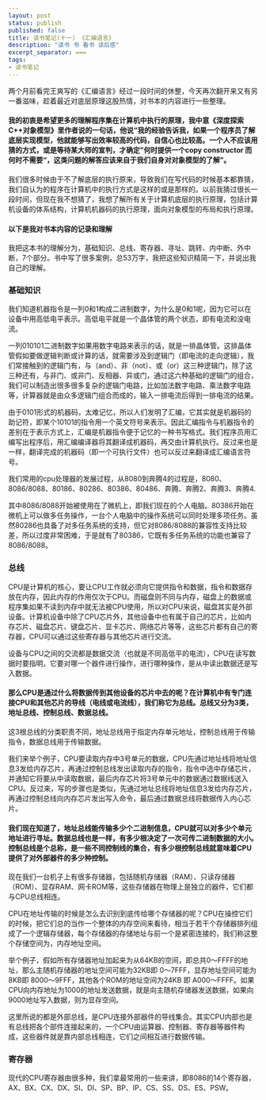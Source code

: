```yaml
---
layout: post
status: publish
published: false
title: 读书笔记(十一) 《汇编语言》
description: "读书 书 看书 读后感"
excerpt_separator: ===
tags:
- 读书笔记
---
```


两个月前看完王爽写的《汇编语言》经过一段时间的休整，今天再次翻开来又有另一番滋味，趁着最近对底层原理这股热情，对书本的内容进行一些整理。

#### 我的初衷是希望更多的理解程序集在计算机中执行的原理，我中意《深度探索C++对象模型》里作者说的一句话，他说“我的经验告诉我，如果一个程序员了解底层实现模型，他就能够写出效率较高的代码，自信心也比较高。一个人不应该用猜的方式，或是等待某大师的宣判，才确定”何时提供一个copy constructor 而何时不需要“，这类问题的解答应该来自于我们自身对对象模型的了解”。

我们很多时候由于不了解底层的执行原来，导致我们在写代码的时候基本都靠猜，我们自认为的程序在计算机中的执行方式是这样的或是那样的。以前我猜过很长一段时间，但现在我不想猜了，我想了解所有关于计算机底层的执行原理，包括计算机设备的体系结构，计算机机器码的执行原理，面向对象模型的布局和执行原理。

#### 以下是我对书本内容的记录和理解

我把这本书的理解分为，基础知识、总线、寄存器、寻址、跳转、内中断、外中断，7个部分。书中写了很多案例，总53万字，我把这些知识精简一下，并说出我自己的理解。

### 基础知识

我们知道机器指令是一列0和1构成二进制数字，为什么是0和1呢，因为它可以在设备中用高低电平表示。高低电平就是一个晶体管的两个状态，即有电流和没电流。

一列010101二进制数字如果用数字电路来表示的话，就是一排晶体管。这排晶体管假如要做逻辑判断或计算的话，就需要涉及到逻辑门（即电流的走向逻辑），我们常接触到的逻辑门有，与（and）、非（not）、或（or）这三种逻辑门，除了这三种还有，与非门、或非门、反相器、异或门，通过这六种基础的逻辑门的组合，我们可以制造出很多很多复杂的逻辑门电路，比如加法数字电路、乘法数字电路等，计算器就是由众多逻辑门组合而成的，输入一排电流后得到一排电流的结果。

由于0101形式的机器码，太难记忆，所以人们发明了汇编，它其实就是机器码的助记符，即某个10101的指令用一个英文符号来表示。因此汇编指令与机器指令的差别在于表示方式上，汇编是机器指令便于记忆的一种书写格式。我们程序员用汇编写出程序后，用汇编编译器将其翻译成机器码，再交由计算机执行。反过来也是一样，翻译完成的机器码（即一个可执行文件）也可以反过来翻译成汇编语言符号。

我们常用的cpu处理器的发展过程，从8080到奔腾4的过程是，8080、8086/8088、80186、80286、80386、80486、奔腾、奔腾2、奔腾3、奔腾4.

其中8086/8088开始被使用在了微机上，即我们现在的个人电脑。80386开始在微机上可以做多任务操作，一台个人电脑中的操作系统可以同时处理多项任务。虽然80286也具备了对多任务系统的支持，但它对8086/8088的兼容性支持比较差，所以过度非常困难，于是就有了80386，它既有多任务系统的功能也兼容了8086/8088。

### 总线

CPU是计算机的核心，要让CPU工作就必须向它提供指令和数据，指令和数据存放在内存，因此内存的作用仅次于CPU。而磁盘则不同与内存，磁盘上的数据或程序集如果不读到内存中就无法被CPU使用，所以对CPU来说，磁盘其实是外部设备。计算机设备中除了CPU芯片外，其他设备中也有属于自己的芯片，比如内存芯片、磁盘芯片、键盘芯片、显卡芯片、网络芯片等等，这些芯片都有自己的寄存器，CPU可以通过这些寄存器与其他芯片进行交流。

设备与CPU之间的交流都是数据交流（也就是不同高低平的电流），CPU在读写数据时要指明，它要对哪一个器件进行操作，进行哪种操作，是从中读出数据还是写入数据。

#### 那么CPU是通过什么将数据传到其他设备的芯片中去的呢？在计算机中有专门连接CPU和其他芯片的导线（电线或电流线），我们称它为总线。总线又分为3类，地址总线、控制总线、数据总线。

这3根总线的分类职责不同，地址总线用于指定内存单元地址，控制总线用于传输指令，数据总线用于传输数据。

我们来举个例子，CPU要读取内存中3号单元的数据，CPU先通过地址线将地址信息3发给内存芯片，再通过控制总线发出读取内存的指令，指令中选中存储芯片，并通知它将要从中读取数据，最后内存芯片将3号单元中的数据通过数据线送入CPU。反过来，写的步骤也是类似，先通过地址总线将地址信息3发给内存芯片，再通过控制总线向内存芯片发出写入命令，最后通过数据总线将数据传入内心芯片。

#### 我们现在知道了，地址总线能传输多少个二进制信息，CPU就可以对多少个单元地址进行寻址。数据总线也是一样，有多少根决定了一次可传二进制数据的大小。控制总线是个总称，是一些不同控制线的集合，有多少根控制总线就意味着CPU提供了对外部器件的多少种控制。

现在我们一台机子上有很多存储器，包括随机存储器（RAM）、只读存储器（ROM）、显存RAM、网卡ROM等，这些存储器在物理上是独立的器件，它们都与CPU总线相连。

CPU在地址传输的时候是怎么去识别到底传给哪个存储器的呢？CPU在操控它们的时候，把它们总的当作一个整体的内存空间来看待，相当于若干个存储器排列组成了一个逻辑存储器，每个存储器的存储地址与前一个是紧密连接的，我们称这整个存储空间为，内存地址空间。

举个例子，假如所有存储器地址加起来为从64KB的空间，即总共0～FFFF的地址，那么主随机存储器的地址空间可能为32KB即 0～7FFF，显存地址空间可能为8KB即 8000～9FFF，其他各个ROM的地址空间为24KB 即 A000～FFFF。如果CPU向内存地址为1000的地址发送数据，就是向主随机存储器发送数据，如果向9000地址写入数据，则为显存空间。

这里所说的都是外部总线，是CPU连接外部器件的导线集合。其实CPU内部也是有总线把各个部件连接起来的，一个CPU由运算器、控制器、寄存器等器件构成，这些器件就是靠内部总线相连，它们之间相互进行数据传输。

### 寄存器

现代的CPU寄存器由很多种，我们拿最常用的一些来讲，即8086的14个寄存器，AX、BX、CX、DX、SI、DI、SP、BP、IP、CS、SS、DS、ES、PSW。














































